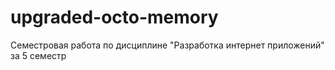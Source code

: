 # upgraded-octo-memory
Семестровая работа по дисциплине "Разработка интернет приложений" за 5 семестр
